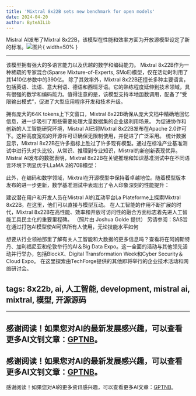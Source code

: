 ```yaml
---
title: 'Mixtral 8x22B sets new benchmark for open models'
date: 2024-04-20
author: ByteAILib
---
```


Mistral AI发布了Mixtral 8x22B，该模型在性能和效率方面为开放源模型设定了新的标准。![图片](https://www.artificialintelligence-news.com/wp-content/uploads/sites/9/2024/04/mistral-mixtral-8x22b-open-source-ai-model-artificial-intelligence.jpg){ width=50% }

---
该模型拥有强大的多语言能力以及优越的数学和编码能力。
Mixtral 8x22B作为一种稀疏的专家混合(Sparse Mixture-of-Experts, SMoE)模型，仅在活动时利用了其1410亿参数中的390亿。
除了其效率外，Mixtral 8x22B还擅长多种主要语言，包括英语、法语、意大利语、德语和西班牙语。它的熟练程度延伸到技术领域，具有很强的数学和编码能力。值得注意的是，该模型支持本地函数调用，配备了“受限输出模式”，促进了大型应用程序开发和技术升级。

拥有庞大的64K tokens上下文窗口，Mixtral 8x22B确保从庞大文档中精确地回忆信息，进一步吸引了那些需要处理大量数据集的企业级利用场景。
为促进协作和创新的人工智能研究环境，Mistral AI已将Mixtral 8x22B发布在Apache 2.0许可下。这种高度宽松的开源许可证确保无限制使用，并促进了广泛采用。
统计数据显示，Mixtral 8x22B在许多指标上胜过了许多现有模型。通过在标准产业基准测试中进行头对头比较，从常识、推理到专业知识，Mistral的新创新表现优异。Mistral AI发布的数据表明，Mixtral 8x22B在关键推理和知识基准测试中在不同语言环境下明显优于LLaMA 2的70B模型：

此外，在编码和数学领域，Mixtral在开源模型中保持着卓越地位。随着模型版本发布的进一步更新，数学基准测试中表现出了令人印象深刻的性能提升：

建议潜在用户和开发人员在Mistral AI的互动平台La Plateforme上探索Mixtral 8x22B。在这里，他们可以直接与模型互动。
在人工智能的作用不断扩展的时代，Mixtral 8x22B在高性能、效率和开放可访问性的融合方面标志着先进人工智能工具民主化的重要里程碑。
（照片由 Joshua Golde 提供）
另请参阅：SAS旨在通过打包AI模型使AI可供所有人使用，无论技能水平如何

想要从行业领袖那里了解有关人工智能和大数据的更多信息吗？查看将在阿姆斯特丹、加利福尼亚和伦敦举行的AI＆Big Data Expo。这一全面的活动与其他领先活动并行举办，包括BlockX、Digital Transformation Week和Cyber Security＆Cloud Expo。
在这里探索由TechForge提供的其他即将举行的企业技术活动和网络研讨会。

tags: 8x22b, ai, 人工智能, development, mistral ai, mixtral, 模型, 开源源码
---

---
感谢阅读！如果您对AI的最新发展感兴趣，可以查看更多AI文钊文章：[GPTNB](https://gptnb.com)。
---
感谢阅读！如果您对AI的最新发展感兴趣，可以查看更多AI文钊文章：[GPTNB](https://gptnb.com)。
---
感谢阅读！如果您对AI的更多资讯感兴趣，可以查看更多AI文章：[GPTNB](https://gptnb.com)。